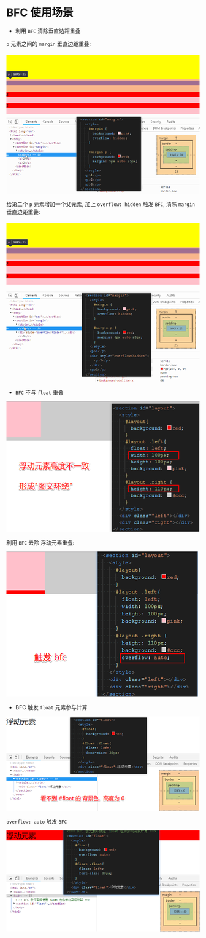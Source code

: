 # BFC 使用场景

- 利用 `BFC` 清除垂直边距重叠

`p` 元素之间的 `margin` 垂直边距重叠:

![](./media/margin-bfc.gif)

给第二个 `p` 元素增加一个父元素, 加上 `overflow: hidden` 触发 `BFC`, 清除 `margin` 垂直边距重叠:

![](./media/margin-bfc2.gif)

- `BFC` 不与 `float` 重叠

![](./media/bfc-float.png)

利用 `BFC` 去除 浮动元素重叠:

![](./media/bfc-float2.png)

- BFC 触发 `float` 元素参与计算

![](./media/bfc-float-h.png)

`overflow: auto` 触发 `BFC`

![](./media/bfc-float-h2.png)